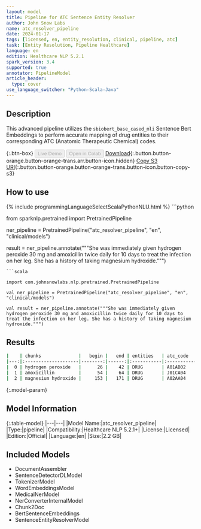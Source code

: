 ```yaml
---
layout: model
title: Pipeline for ATC Sentence Entity Resolver
author: John Snow Labs
name: atc_resolver_pipeline
date: 2024-01-17
tags: [licensed, en, entity_resolution, clinical, pipeline, atc]
task: [Entity Resolution, Pipeline Healthcare]
language: en
edition: Healthcare NLP 5.2.1
spark_version: 3.4
supported: true
annotator: PipelineModel
article_header:
  type: cover
use_language_switcher: "Python-Scala-Java"
---
```


## Description

This advanced pipeline utilizes the `sbiobert_base_cased_mli` Sentence Bert Embeddings to perform accurate mapping of drug entities to their corresponding ATC (Anatomic Therapeutic Chemical) codes.

{:.btn-box}
<button class="button button-orange" disabled>Live Demo</button>
<button class="button button-orange" disabled>Open in Colab</button>
[Download](https://s3.amazonaws.com/auxdata.johnsnowlabs.com/clinical/models/atc_resolver_pipeline_en_5.2.1_3.4_1705491797364.zip){:.button.button-orange.button-orange-trans.arr.button-icon.hidden}
[Copy S3 URI](s3://auxdata.johnsnowlabs.com/clinical/models/atc_resolver_pipeline_en_5.2.1_3.4_1705491797364.zip){:.button.button-orange.button-orange-trans.button-icon.button-copy-s3}

## How to use



<div class="tabs-box" markdown="1">
{% include programmingLanguageSelectScalaPythonNLU.html %}
```python

from sparknlp.pretrained import PretrainedPipeline

ner_pipeline = PretrainedPipeline("atc_resolver_pipeline", "en", "clinical/models")

result = ner_pipeline.annotate("""She was immediately given hydrogen peroxide 30 mg and amoxicillin twice daily for 10 days to treat the infection on her leg. She has a history of taking magnesium hydroxide.""")

```
```scala

import com.johnsnowlabs.nlp.pretrained.PretrainedPipeline

val ner_pipeline = PretrainedPipeline("atc_resolver_pipeline", "en", "clinical/models")

val result = ner_pipeline.annotate("""She was immediately given hydrogen peroxide 30 mg and amoxicillin twice daily for 10 days to treat the infection on her leg. She has a history of taking magnesium hydroxide.""")

```
</div>

## Results

```bash
|    | chunks              |   begin |   end | entities   | atc_code   | resolutions         |
|---:|:--------------------|--------:|------:|:-----------|:-----------|:--------------------|
|  0 | hydrogen peroxide   |      26 |    42 | DRUG       | A01AB02    | hydrogen peroxide   |
|  1 | amoxicillin         |      54 |    64 | DRUG       | J01CA04    | amoxicillin         |
|  2 | magnesium hydroxide |     153 |   171 | DRUG       | A02AA04    | magnesium hydroxide |
```

{:.model-param}
## Model Information

{:.table-model}
|---|---|
|Model Name:|atc_resolver_pipeline|
|Type:|pipeline|
|Compatibility:|Healthcare NLP 5.2.1+|
|License:|Licensed|
|Edition:|Official|
|Language:|en|
|Size:|2.2 GB|

## Included Models

- DocumentAssembler
- SentenceDetectorDLModel
- TokenizerModel
- WordEmbeddingsModel
- MedicalNerModel
- NerConverterInternalModel
- Chunk2Doc
- BertSentenceEmbeddings
- SentenceEntityResolverModel
